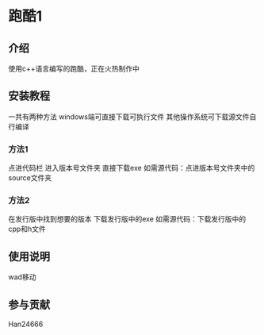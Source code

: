 # 跑酷1

## 介绍
使用c++语言编写的跑酷，正在火热制作中

## 安装教程
一共有两种方法
windows端可直接下载可执行文件
其他操作系统可下载源文件自行编译
### 方法1
点进代码栏
进入版本号文件夹
直接下载exe
如需源代码：点进版本号文件夹中的source文件夹
### 方法2
在发行版中找到想要的版本
下载发行版中的exe
如需源代码：下载发行版中的cpp和h文件

## 使用说明
wad移动

## 参与贡献
Han24666